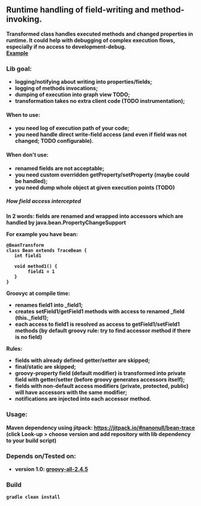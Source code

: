 ## Runtime handling of <b>field<b>-writing and method-invoking.
Transformed class handles executed methods and changed properties in runtime. It could help with debugging of complex execution flows, especially if no access to development-debug.<br>
[Example](https://github.com/nanonull/bean-trace/wiki/Tracing-example)

### Lib goal:
- logging/notifying about writing into properties/fields;
- logging of methods invocations;
- dumping of execution into graph view TODO;
- transformation takes no extra client code (TODO instrumentation); 

#### When to use: 
- you need log of execution path of your code;
- you need handle direct write-field access (and even if field was not changed; TODO configurable).

#### When don't use:
- renamed fields are not acceptable;
- you need custom overridden getProperty/setProperty (maybe could be handled);
- you need dump whole object at given execution points (TODO)

##### How field access intercepted

In 2 words: <b>fields are renamed</b> and wrapped into accessors which are handled by <b>java.bean.PropertyChangeSupport</b>

For example you have bean:
```
@BeanTransform
class Bean extends TraceBean {
   int field1
   
   void method1() {
        field1 = 1
   }
}
```
Groovyc at compile time:
- renames field1 into _field1;
- creates setField1/getField1 methods with access to renamed _field (this._field1);
- each access to field1 is resolved as access to getField1/setField1 methods (by default groovy rule: try to find accessor method if there is no field)

Rules:
- fields with already defined getter/setter are skipped;
- final/static are skipped;
- groovy-property field (default modifier) is transformed into private field with getter/setter (before groovy generates accessors itself);
- fields with non-default access modifiers (private, protected, public) will have accessors with the same modifier;
- notifications are injected into each accessor method.

### Usage: 
Maven dependency using jitpack:
https://jitpack.io/#nanonull/bean-trace
(click Look-up > choose version and add repository with lib dependency to your build script)

### Depends on/Tested on:
- version 1.0:
    [groovy-all-2.4.5](http://mvnrepository.com/artifact/org.codehaus.groovy/groovy-all/2.4.5)

### Build
```
gradle clean install
```

